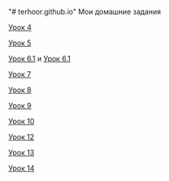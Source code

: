 "# terhoor.github.io" 
Мои домашние задания

[Урок 4](terhoor.github.io/lesson_4/ "Урок 4" )

[Урок 5](terhoor.github.io/lesson_5/ "Урок 4" )

[Урок 6.1](terhoor.github.io/lesson_6.1/ "Урок 6.1" ) и [Урок 6.1](terhoor.github.io/lesson_6.2/ "Урок 6.2" )

[Урок 7](terhoor.github.io/lesson_7/ "Урок 7" )

[Урок 8](terhoor.github.io/lesson_8/ "Урок 8" )

[Урок 9](terhoor.github.io/lesson_9/ "Урок 9" )

[Урок 10](terhoor.github.io/lesson_10/ "Урок 10" )

[Урок 12](terhoor.github.io/lesson_4/ "Урок 12" )

[Урок 13](terhoor.github.io/lesson_4/ "Урок 13" )

[Урок 14](terhoor.github.io/lesson_4/ "Урок 14" )
